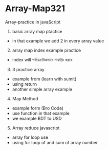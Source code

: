 # Array-Map321
Array-practice in javaScript
1. basic array map ptactice
- in that example we add 2 in every array value
2. array map index example practice
- index will পর্যায়ক্রমিকভাবে নাম্বারিং করবে
3. 3 practice array
- example from (learn with sumit)
- using return
- another simple array example
4. Map Method
- example form (Bro Code)
- use function in that example
- we example BDT to USD
5. Array reduce javascript
- array for loop use
- using for loop of and sum of array number